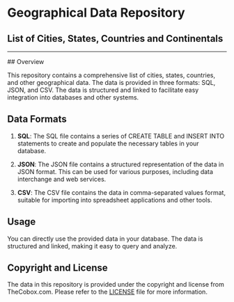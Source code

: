 # Geographical Data Repository    
## List of Cities, States, Countries and Continentals 
<hr> 
## Overview
 
This repository contains a comprehensive list of cities, states, countries, and other geographical data. The data is provided in three formats: SQL, JSON, and CSV. The data is structured and linked to facilitate easy integration into databases and other systems.

## Data Formats

1. **SQL**: The SQL file contains a series of CREATE TABLE and INSERT INTO statements to create and populate the necessary tables in your database.

2. **JSON**: The JSON file contains a structured representation of the data in JSON format. This can be used for various purposes, including data interchange and web services.

3. **CSV**: The CSV file contains the data in comma-separated values format, suitable for importing into spreadsheet applications and other tools.

## Usage

You can directly use the provided data in your database. The data is structured and linked, making it easy to query and analyze.

## Copyright and License

The data in this repository is provided under the copyright and license from TheCobox.com. Please refer to the [LICENSE](LICENSE) file for more information.
